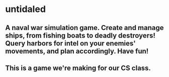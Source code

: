 untidaled
=========
A naval war simulation game. Create and manage ships, from fishing boats to
deadly destroyers! Query harbors for intel on your enemies' movements, and plan
accordingly. Have fun!
---
This is a game we're making for our CS class.
---
